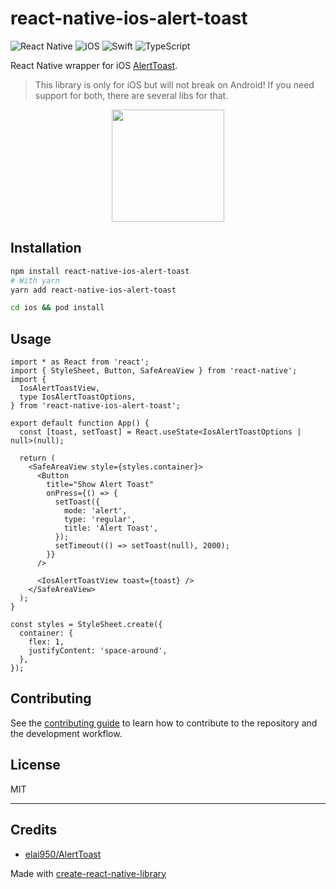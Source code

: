 # react-native-ios-alert-toast

![React Native](https://img.shields.io/badge/react_native-%2320232a.svg?style=for-the-badge&logo=react&logoColor=%2361DAFB)
![iOS](https://img.shields.io/badge/iOS-000000?style=for-the-badge&logo=ios&logoColor=white)
![Swift](https://img.shields.io/badge/swift-F54A2A?style=for-the-badge&logo=swift&logoColor=white)
![TypeScript](https://img.shields.io/badge/typescript-%23007ACC.svg?style=for-the-badge&logo=typescript&logoColor=white)

React Native wrapper for iOS [AlertToast](https://github.com/elai950/AlertToast).

> This library is only for iOS but will not break on Android!
> If you need support for both, there are several libs for that.

<p align="center">
    <img src="./example.gif" style="display: block; margin: auto;" width="180"/>
</p>

## Installation

```sh
npm install react-native-ios-alert-toast
# With yarn
yarn add react-native-ios-alert-toast

cd ios && pod install
```

## Usage

```tsx
import * as React from 'react';
import { StyleSheet, Button, SafeAreaView } from 'react-native';
import {
  IosAlertToastView,
  type IosAlertToastOptions,
} from 'react-native-ios-alert-toast';

export default function App() {
  const [toast, setToast] = React.useState<IosAlertToastOptions | null>(null);

  return (
    <SafeAreaView style={styles.container}>
      <Button
        title="Show Alert Toast"
        onPress={() => {
          setToast({
            mode: 'alert',
            type: 'regular',
            title: 'Alert Toast',
          });
          setTimeout(() => setToast(null), 2000);
        }}
      />

      <IosAlertToastView toast={toast} />
    </SafeAreaView>
  );
}

const styles = StyleSheet.create({
  container: {
    flex: 1,
    justifyContent: 'space-around',
  },
});
```

## Contributing

See the [contributing guide](CONTRIBUTING.md) to learn how to contribute to the repository and the development workflow.

## License

MIT

---

## Credits

- [elai950/AlertToast](https://github.com/elai950/AlertToast)

Made with [create-react-native-library](https://github.com/callstack/react-native-builder-bob)
